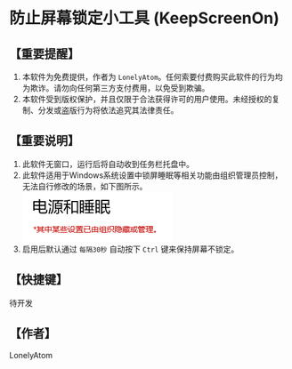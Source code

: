 # 防止屏幕锁定小工具 (KeepScreenOn)

## 【重要提醒】

1. 本软件为免费提供，作者为 `LonelyAtom`。任何索要付费购买此软件的行为均为欺诈。请勿向任何第三方支付费用，以免受到欺骗。
2. 本软件受到版权保护，并且仅限于合法获得许可的用户使用。未经授权的复制、分发或盗版行为将依法追究其法律责任。

## 【重要说明】

1. 此软件无窗口，运行后将自动收到任务栏托盘中。
2. 此软件适用于Windows系统设置中锁屏睡眠等相关功能由组织管理员控制，无法自行修改的场景，如下图所示。
    ![其中某些设置已由组织隐藏或管理](images/image.png)
3. 启用后默认通过 `每隔30秒` 自动按下 `Ctrl` 键来保持屏幕不锁定。

## 【快捷键】

待开发

## 【作者】

LonelyAtom
